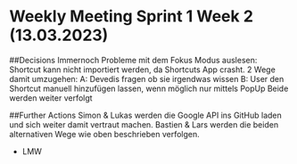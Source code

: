 # Weekly Meeting Sprint 1 Week 2 (13.03.2023)

##Decisions
Immernoch Probleme mit dem Fokus Modus auslesen:
    Shortcut kann nicht importiert werden, da Shortcuts App crasht.
    2 Wege damit umzugehen:
        A: Devedis fragen ob sie irgendwas wissen
        B: User den Shortcut manuell hinzufügen lassen, wenn möglich nur mittels PopUp
    Beide werden weiter verfolgt

##Further Actions
Simon & Lukas werden die Google API ins GitHub laden und sich weiter damit vertraut machen.
Bastien & Lars werden die beiden alternativen Wege wie oben beschrieben verfolgen.


- LMW
